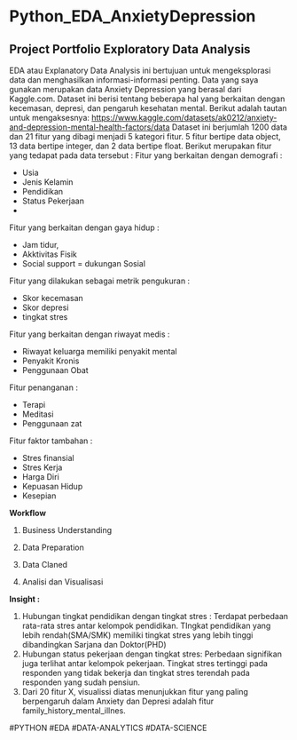 # Python_EDA_AnxietyDepression

## Project Portfolio Exploratory Data Analysis

EDA atau Explanatory Data Analysis ini bertujuan untuk mengeksplorasi data dan menghasilkan informasi-informasi penting.  Data yang saya gunakan merupakan data Anxiety Depression yang berasal dari Kaggle.com. Dataset ini berisi tentang beberapa hal yang berkaitan dengan kecemasan, depresi, dan pengaruh kesehatan mental. Berikut adalah tautan untuk mengaksesnya: https://www.kaggle.com/datasets/ak0212/anxiety-and-depression-mental-health-factors/data 
Dataset ini berjumlah 1200 data dan 21 fitur yang dibagi menjadi 5 kategori fitur. 5 fitur bertipe data object, 13 data bertipe integer, dan 2 data bertipe float.
 Berikut merupakan fitur yang tedapat pada data tersebut :
Fitur yang berkaitan dengan demografi : 
- Usia
- Jenis Kelamin
- Pendidikan
- Status Pekerjaan
- 
Fitur yang berkaitan dengan gaya hidup :   
- Jam tidur,
- Akktivitas Fisik
- Social support  = dukungan Sosial

Fitur yang dilakukan sebagai metrik pengukuran :
- Skor kecemasan
- Skor depresi
- tingkat stres

Fitur yang berkaitan dengan riwayat medis :
- Riwayat keluarga memiliki penyakit mental
- Penyakit Kronis
- Penggunaan Obat

Fitur penanganan :
- Terapi
- Meditasi
- Penggunaan zat

Fitur faktor tambahan :
- Stres finansial
- Stres Kerja
- Harga Diri
- Kepuasan Hidup
- Kesepian

**Workflow**
1. Business Understanding
   
3. Data Preparation
4. Data Claned
5. Analisi dan Visualisasi



**Insight  :**
1. Hubungan tingkat pendidikan dengan tingkat stres :
Terdapat perbedaan rata-rata stres antar kelompok pendidikan.
TIngkat pendidikan yang lebih rendah(SMA/SMK) memiliki tingkat stres yang lebih tinggi dibandingkan Sarjana dan Doktor(PHD)
2. Hubungan status pekerjaan dengan tingkat stres:
Perbedaan signifikan juga terlihat antar kelompok pekerjaan.
Tingkat stres tertinggi pada responden yang tidak bekerja dan tingkat stres terendah pada responden yang sudah pensiun.
3. Dari 20 fitur X, visualissi diatas menunjukkan fitur yang paling berpengaruh dalam Anxiety dan Depresi adalah fitur family_history_mental_illnes.





#PYTHON #EDA #DATA-ANALYTICS #DATA-SCIENCE
